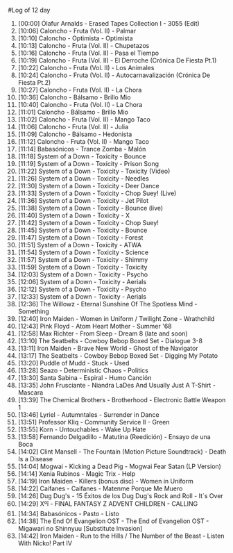 #Log of 12 day

1. [00:00] Ólafur Arnalds - Erased Tapes Collection I - 3055 (Edit)
1. [10:06] Caloncho - Fruta (Vol. II) - Palmar
1. [10:10] Caloncho - Optimista - Optimista
1. [10:13] Caloncho - Fruta (Vol. II) - Chupetazos
1. [10:16] Caloncho - Fruta (Vol. II) - Pasa el Tiempo
1. [10:19] Caloncho - Fruta (Vol. II) - El Derroche (Crónica De Fiesta Pt.1)
1. [10:22] Caloncho - Fruta (Vol. II) - Los Animales
1. [10:24] Caloncho - Fruta (Vol. II) - Autocarnavalización (Crónica De Fiesta Pt.2)
1. [10:27] Caloncho - Fruta (Vol. II) - La Chora
1. [10:36] Caloncho - Bálsamo - Brillo Mio
1. [10:40] Caloncho - Fruta (Vol. II) - La Chora
1. [11:01] Caloncho - Bálsamo - Brillo Mio
1. [11:02] Caloncho - Fruta (Vol. II) - Mango Taco
1. [11:06] Caloncho - Fruta (Vol. II) - Julia
1. [11:09] Caloncho - Bálsamo - Hedonista
1. [11:12] Caloncho - Fruta (Vol. II) - Mango Taco
1. [11:14] Babasónicos - Trance Zomba - Malón
1. [11:18] System of a Down - Toxicity - Bounce
1. [11:19] System of a Down - Toxicity - Prison Song
1. [11:22] System of a Down - Toxicity - Toxicity (Video)
1. [11:26] System of a Down - Toxicity - Needles
1. [11:30] System of a Down - Toxicity - Deer Dance
1. [11:33] System of a Down - Toxicity - Chop Suey! (Live)
1. [11:36] System of a Down - Toxicity - Jet Pilot
1. [11:38] System of a Down - Toxicity - Bounce (live)
1. [11:40] System of a Down - Toxicity - X
1. [11:42] System of a Down - Toxicity - Chop Suey!
1. [11:45] System of a Down - Toxicity - Bounce
1. [11:47] System of a Down - Toxicity - Forest
1. [11:51] System of a Down - Toxicity - ATWA
1. [11:54] System of a Down - Toxicity - Science
1. [11:57] System of a Down - Toxicity - Shimmy
1. [11:59] System of a Down - Toxicity - Toxicity
1. [12:03] System of a Down - Toxicity - Psycho
1. [12:06] System of a Down - Toxicity - Aerials
1. [12:12] System of a Down - Toxicity - Psycho
1. [12:33] System of a Down - Toxicity - Aerials
1. [12:36] The Willowz - Eternal Sunshine Of The Spotless Mind - Something
1. [12:40] Iron Maiden - Women in Uniform / Twilight Zone - Wrathchild
1. [12:43] Pink Floyd - Atom Heart Mother - Summer '68
1. [12:58] Max Richter - From Sleep - Dream 8 (late and soon)
1. [13:10] The Seatbelts - Cowboy Bebop Boxed Set - Dialogue 3-8
1. [13:11] Iron Maiden - Brave New World - Ghost of the Navigator
1. [13:17] The Seatbelts - Cowboy Bebop Boxed Set - Digging My Potato
1. [13:20] Puddle of Mudd - Stuck - Used
1. [13:28] Seazo - Deterministic Chaos - Politics
1. [13:30] Santa Sabina - Espiral - Humo Canción
1. [13:35] John Frusciante - Niandra LaDes And Usually Just A T-Shirt - Mascara
1. [13:39] The Chemical Brothers - Brotherhood - Electronic Battle Weapon 1
1. [13:46] Lyriel - Autumntales - Surrender in Dance
1. [13:51] Professor Kliq - Community Service II - Green
1. [13:55] Korn - Untouchables - Wake Up Hate
1. [13:58] Fernando Delgadillo - Matutina (Reedición) - Ensayo de una Boca
1. [14:02] Clint Mansell - The Fountain (Motion Picture Soundtrack) - Death Is a Disease
1. [14:04] Mogwai - Kicking a Dead Pig - Mogwai Fear Satan (LP Version)
1. [14:14] Xenia Rubinos - Magic Trix - Help
1. [14:19] Iron Maiden - Killers (bonus disc) - Women in Uniform
1. [14:22] Caifanes - Caifanes - Matenme Porque Me Muero
1. [14:26] Dug Dug's - 15 Éxitos de los Dug Dug's Rock and Roll - It`s Over
1. [14:29] Xºî - FINAL FANTASY Z ADVENT CHILDREN - CALLING
1. [14:34] Babasónicos - Pasto - Listo
1. [14:38] The End Of Evangelion OST - The End of Evangelion OST - Migawari no Shinnyuu [Substitute Invasion]
1. [14:42] Iron Maiden - Run to the Hills / The Number of the Beast - Listen With Nicko! Part IV

